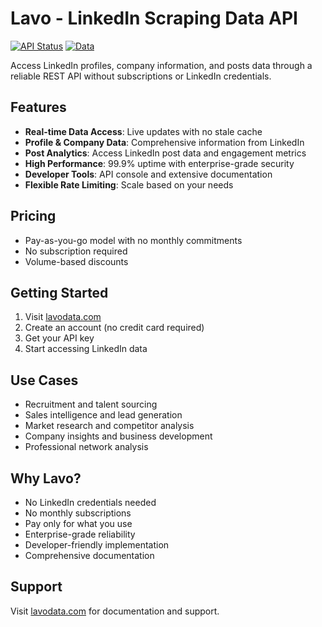 # Lavo - LinkedIn Scraping Data API

[![API Status](https://img.shields.io/badge/API-Live-success)](https://lavodata.com?ref=github)
[![Data](https://img.shields.io/badge/Real--time-Data-blue)](https://lavodata.com?ref=github)

Access LinkedIn profiles, company information, and posts data through a reliable REST API without subscriptions or LinkedIn credentials.

## Features

- **Real-time Data Access**: Live updates with no stale cache
- **Profile & Company Data**: Comprehensive information from LinkedIn
- **Post Analytics**: Access LinkedIn post data and engagement metrics
- **High Performance**: 99.9% uptime with enterprise-grade security
- **Developer Tools**: API console and extensive documentation
- **Flexible Rate Limiting**: Scale based on your needs

## Pricing

- Pay-as-you-go model with no monthly commitments
- No subscription required
- Volume-based discounts

## Getting Started

1. Visit [lavodata.com](https://lavodata.com?ref=github)
2. Create an account (no credit card required)
3. Get your API key
4. Start accessing LinkedIn data

## Use Cases

- Recruitment and talent sourcing
- Sales intelligence and lead generation
- Market research and competitor analysis
- Company insights and business development
- Professional network analysis

## Why Lavo?

- No LinkedIn credentials needed
- No monthly subscriptions
- Pay only for what you use
- Enterprise-grade reliability
- Developer-friendly implementation
- Comprehensive documentation

## Support

Visit [lavodata.com](https://lavodata.com?ref=github) for documentation and support.
